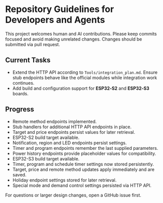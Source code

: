 # Repository Guidelines for Developers and Agents

This project welcomes human and AI contributions. Please keep commits focused and
avoid making unrelated changes. Changes should be submitted via pull request.

## Current Tasks

- Extend the HTTP API according to `Tools/integration_plan.md`. Ensure stub
  endpoints behave like the official modules while integration work continues.
- Add build and configuration support for **ESP32‑S2** and **ESP32‑S3** boards.

## Progress

- Remote method endpoints implemented.
- Stub handlers for additional HTTP API endpoints in place.
- Target and price endpoints persist values for later retrieval.
- ESP32-S2 build target available.
- Notification, region and LED endpoints persist settings.
- Timer and program endpoints remember the last supplied parameters.
- Power history endpoints provide placeholder values for compatibility.
- ESP32-S3 build target available.
- Timer, program and schedule timer settings now stored persistently.
- Target, price and remote method updates apply immediately and are saved.
- Holiday endpoint settings stored for later retrieval.
- Special mode and demand control settings persisted via HTTP API.

For questions or larger design changes, open a GitHub issue first.
